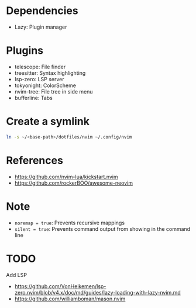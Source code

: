# Dependencies
- Lazy: Plugin manager

# Plugins
- telescope: File finder
- treesitter: Syntax highlighting
- lsp-zero: LSP server
- tokyonight: ColorScheme
- nvim-tree: File tree in side menu
- bufferline: Tabs


# Create a symlink
```bash
ln -s ~/<base-path>/dotfiles/nvim ~/.config/nvim
```

# References
- https://github.com/nvim-lua/kickstart.nvim
- https://github.com/rockerBOO/awesome-neovim

# Note
- `noremap = true`: Prevents recursive mappings
- `silent = true`: Prevents command output from showing in the command line


# TODO
Add LSP
- https://github.com/VonHeikemen/lsp-zero.nvim/blob/v4.x/doc/md/guides/lazy-loading-with-lazy-nvim.md
- https://github.com/williamboman/mason.nvim

